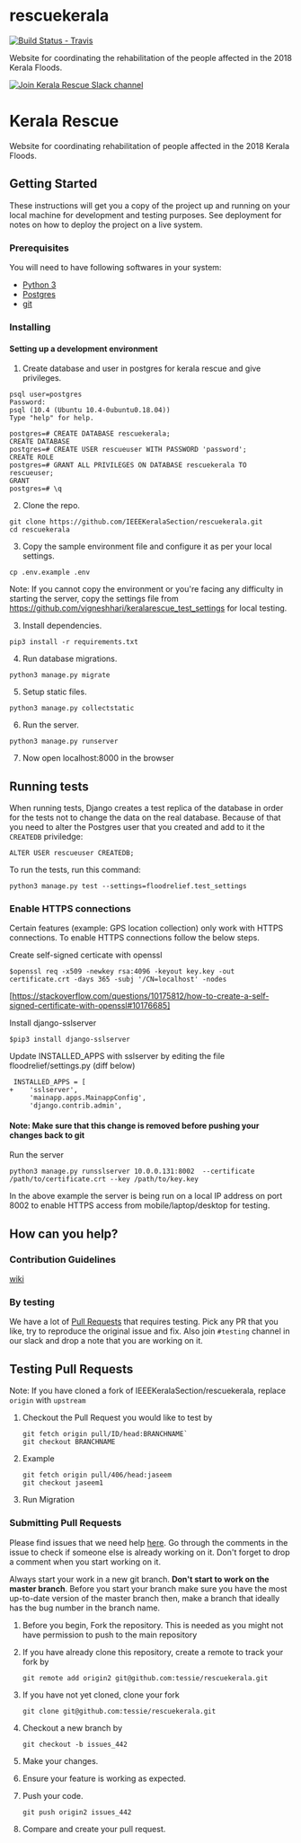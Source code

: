 # rescuekerala

[![Build Status - Travis][0]][1]

Website for coordinating the rehabilitation of the people affected in the 2018 Kerala Floods.

[![Join Kerala Rescue Slack channel](https://i.imgur.com/V7jxjak.png)](http://bit.ly/keralarescueslack)

# Kerala Rescue

Website for coordinating rehabilitation of people affected in the 2018 Kerala Floods.

## Getting Started

These instructions will get you a copy of the project up and running on your local machine for development and testing purposes. See deployment for notes on how to deploy the project on a live system.

### Prerequisites

You will need to have following softwares in your system:

- [Python 3](https://www.python.org/downloads/)
- [Postgres](https://www.postgresql.org/download/)
- [git](https://git-scm.com/downloads)

### Installing

#### Setting up a development environment

1. Create database and user in postgres for kerala rescue and give privileges.

```
psql user=postgres
Password:
psql (10.4 (Ubuntu 10.4-0ubuntu0.18.04))
Type "help" for help.

postgres=# CREATE DATABASE rescuekerala;
CREATE DATABASE
postgres=# CREATE USER rescueuser WITH PASSWORD 'password';
CREATE ROLE
postgres=# GRANT ALL PRIVILEGES ON DATABASE rescuekerala TO rescueuser;
GRANT
postgres=# \q

```

2. Clone the repo.
```
git clone https://github.com/IEEEKeralaSection/rescuekerala.git
cd rescuekerala
```

3. Copy the sample environment file and configure it as per your local settings.

```
cp .env.example .env
```

Note: If you cannot copy the environment or you're facing any difficulty in starting the server, copy the settings file from
https://github.com/vigneshhari/keralarescue_test_settings for local testing.

3. Install dependencies.

```
pip3 install -r requirements.txt
```

4. Run database migrations.

```
python3 manage.py migrate
```

5. Setup static files.
```
python3 manage.py collectstatic
```


6. Run the server.

```
python3 manage.py runserver
```
7. Now open localhost:8000 in the browser

## Running tests

When running tests, Django creates a test replica of the database in order for the tests not to change the data on the real database. Because of that you need to alter the Postgres user that you created and add to it the `CREATEDB` priviledge:

```
ALTER USER rescueuser CREATEDB;
```

To run the tests, run this command:

```
python3 manage.py test --settings=floodrelief.test_settings
```

### Enable HTTPS connections

Certain features (example: GPS location collection) only work with HTTPS connections.  To enable HTTPS connections follow the below steps.

Create self-signed certicate with openssl

```
$openssl req -x509 -newkey rsa:4096 -keyout key.key -out certificate.crt -days 365 -subj '/CN=localhost' -nodes
```
[https://stackoverflow.com/questions/10175812/how-to-create-a-self-signed-certificate-with-openssl#10176685]

Install django-sslserver

```
$pip3 install django-sslserver
```

Update INSTALLED_APPS with sslserver by editing the file floodrelief/settings.py (diff below)

```
 INSTALLED_APPS = [
+    'sslserver',
     'mainapp.apps.MainappConfig',
     'django.contrib.admin',
```
#### Note: Make sure that this change is removed before pushing your changes back to git
Run the server

```
python3 manage.py runsslserver 10.0.0.131:8002  --certificate /path/to/certificate.crt --key /path/to/key.key
```
In the above example the server is being run on a local IP address on port 8002 to enable HTTPS access from mobile/laptop/desktop for testing.

## How can you help?

### Contribution Guidelines
[wiki](https://github.com/IEEEKeralaSection/rescuekerala/wiki/Contribution-Guidelines)

### By testing

We have a lot of [Pull Requests](https://github.com/IEEEKeralaSection/rescuekerala/pulls) that requires testing. Pick any PR that you like, try to reproduce the original issue and fix. Also join `#testing` channel in our slack and drop a note that you
are working on it.

## Testing Pull Requests
Note: If you have cloned a fork of IEEEKeralaSection/rescuekerala, replace ```origin``` with ```upstream```

1. Checkout the Pull Request you would like to test by
      ```
      git fetch origin pull/ID/head:BRANCHNAME`
      git checkout BRANCHNAME
     ```    
2. Example
    ```
    git fetch origin pull/406/head:jaseem  
    git checkout jaseem1
    ```
3. Run Migration

### Submitting Pull Requests

Please find issues that we need help [here](https://github.com/IEEEKeralaSection/rescuekerala/issues?q=is%3Aissue+is%3Aopen+label%3A%22help+wanted%22). Go through the comments in the issue to check if someone else is already working on it. Don't forget to drop a comment when you start working on it.

Always start your work in a new git branch. **Don't start to work on the
master branch**. Before you start your branch make sure you have the most
up-to-date version of the master branch then, make a branch that ideally
has the bug number in the branch name.

1. Before you begin, Fork the repository. This is needed as you might not have permission to push to the main repository

2. If you have already clone this repository, create a remote to track your fork by
     ```
     git remote add origin2 git@github.com:tessie/rescuekerala.git
     ```
3. If you have not yet cloned, clone your fork
    ```
    git clone git@github.com:tessie/rescuekerala.git
    ```
4. Checkout a new branch by
     ```
     git checkout -b issues_442
     ```
4. Make your changes.

5. Ensure your feature is  working as expected.

6. Push your code.
      ```
      git push origin2 issues_442
      ```
7. Compare and create your pull request.   

[0]: https://travis-ci.org/IEEEKeralaSection/rescuekerala.svg?branch=master
[1]: https://travis-ci.org/IEEEKeralaSection/rescuekerala
